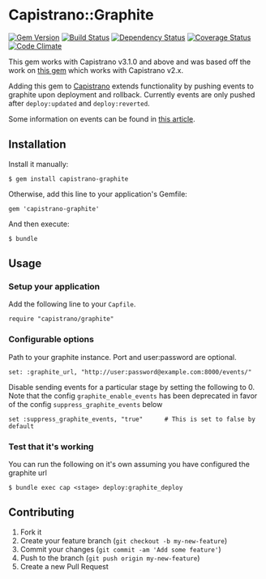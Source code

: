 # Capistrano::Graphite
[![Gem Version](http://img.shields.io/gem/v/capistrano-graphite.svg)][gem]
[![Build Status](http://img.shields.io/travis/scottsuch/capistrano-graphite.svg)][travis]
[![Dependency Status](http://img.shields.io/gemnasium/scottsuch/capistrano-graphite.svg)][gemnasium]
[![Coverage Status](http://img.shields.io/coveralls/scottsuch/capistrano-graphite.svg)][coveralls]
[![Code Climate](http://img.shields.io/codeclimate/github/scottsuch/capistrano-graphite.svg)][codeclimate]

[gem]: https://rubygems.org/gems/capistrano-graphite
[travis]: http://travis-ci.org/scottsuch/capistrano-graphite
[gemnasium]: https://gemnasium.com/scottsuch/capistrano-graphite
[coveralls]: https://coveralls.io/r/scottsuch/capistrano-graphite
[codeclimate]: https://codeclimate.com/github/scottsuch/capistrano-graphite
This gem works with Capistrano v3.1.0 and above and was based off the work on [this gem](https://github.com/hellvinz/graphite-notify) which works with Capistrano v2.x.

Adding this gem to [Capistrano](https://github.com/capistrano/capistrano) extends functionality by pushing events to graphite upon deployment and rollback.
Currently events are only pushed after `deploy:updated` and `deploy:reverted`.

Some information on events can be found in [this article](http://obfuscurity.com/2014/01/Graphite-Tip-A-Better-Way-to-Store-Events).

## Installation
Install it manually:

    $ gem install capistrano-graphite

Otherwise, add this line to your application's Gemfile:

    gem 'capistrano-graphite'

And then execute:

    $ bundle

## Usage
### Setup your application
Add the following line to your `Capfile`.

    require "capistrano/graphite"

### Configurable options
Path to your graphite instance. Port and user:password are optional.

    set: :graphite_url, "http://user:password@example.com:8000/events/"

Disable sending events for a particular stage by setting the following to 0.
Note that the config `graphite_enable_events` has been deprecated in favor of
the config `suppress_graphite_events` below

    set :suppress_graphite_events, "true"      # This is set to false by default


### Test that it's working
You can run the following on it's own assuming you have configured the graphite url

    $ bundle exec cap <stage> deploy:graphite_deploy

## Contributing

1. Fork it
2. Create your feature branch (`git checkout -b my-new-feature`)
3. Commit your changes (`git commit -am 'Add some feature'`)
4. Push to the branch (`git push origin my-new-feature`)
5. Create a new Pull Request
